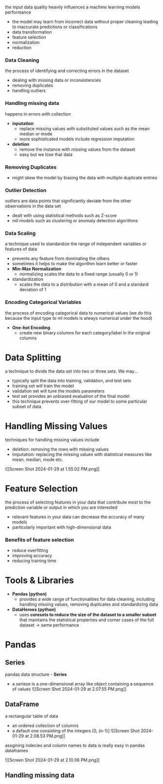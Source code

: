 the input data quality heavily influences a machine learning models performance 
- the model may learn from incorrect data without proper cleaning leading to inaccurate predictions or classifications 
- data transformation
- feature selection
- normalization
- reduction 

### Data Cleaning 
the process of identifying and correcting errors in the dataset 
- dealing with missing data or inconsistencies 
- removing duplicates
- handling outliers 

### Handling missing data 
happens in errors with collection
- **inputation**
	- replace missing values with substituted values such as the mean median or mode 
	- more sophisticated models include regression imputation 
- **deletion** 
	- remove the instance with missing values from the dataset 
	- easy but we lose that data

### Removing Duplicates 
- might skew the model by biasing the data with multiple duplicate entries 

### Outlier Detection 
outliers are data points that significantly deviate from the other observations in the data set 
- dealt with using statistical methods such as Z-score 
- mll models such as clustering or anomaly detection algorithms

### Data Scaling 
a technique used to standardize the range of independent variables or features of data 
- prevents any feature from dominating the others
- sometimes it helps to make the algorithm learn better or faster 
- **Min-Max Normalization**
	- normalizing scales the data to a fixed range (usually 0 or 1)
- standardization 
	- scales the data to a distribution with a mean of 0 and a standard deviation of 1 

### Encoding Categorical Variables 
the process of encoding categorical data to numerical values (we do this because the input type to ml models is always numerical under the hood)

- **One-hot Encoding**
	- create new binary columns for each category/label in the original columns 

# Data Splitting 
a technique to divide the data set into two or three sets. We may...
- typically split the data into training, validation, and test sets
- training set will train the model
- validation set will tune the models parameters
- test set provides an unbiased evaluation of the final model 
- this technique prevents over-fitting of our model to some particular subset of data 

# Handling Missing Values 
techniques for handling missing values include
- deletion: removing the rows with missing values 
- imputation: replacing the missing values with statistical measures like mean, median, mode etc.

![[Screen Shot 2024-01-29 at 1.55.02 PM.png]]

# Feature Selection 
the process of selecting features in your data that contribute most to the prediction variable or output in which you are interested 
- relevant features in your data can decrease the accuracy of many models 
- particularly important with high-dimensional data 

### Benefits of feature selection
- reduce overfitting
- improving accuracy
- reducing training time 

# Tools & Libraries 
- **Pandas (python)**
	- provides a wide range of functionalities for data cleaning, including handling missing  values, removing duplicates and standardizing data 
- **DataHeroes (python)**
	- uses **coresets to reduce the size of the dataset to a smaller subset** that maintains the statistical properties and corner cases of the full dataset -> same performance 

# Pandas 

## Series 
pandas data structure - **Series**
- a seriese is a one-dimensional array like object containing a sequence of values 
![[Screen Shot 2024-01-29 at 2.07.55 PM.png]]

## DataFrame 
a rectangular table of data 
- an ordered collection of columns 
- a default one consisting of the integers [0, (n-1)]
![[Screen Shot 2024-01-29 at 2.08.53 PM.png]]

assgining indecies and column names to data is really easy in pandas dataframes 

![[Screen Shot 2024-01-29 at 2.10.06 PM.png]]


## Handling missing data 